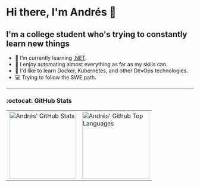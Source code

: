 # Hi there, I'm Andrés 👋

## I'm a college student who's trying to constantly learn new things

- 🌱 I’m currently learning [.NET](https://dotnet.microsoft.com/).
- 🤖 I enjoy automating almost everything as far as my skills can.
- 🤔 I'd like to learn Docker, Kubernetes, and other DevOps technologies.
- 💻 Trying to follow the SWE path.

<!-- ### Languages and Tools: -->
<!-- Soon -->

---

### :octocat: GitHub Stats

<div align="center">
  <table border="0" cellpadding="0" cellspacing="0">
    <tr>
      <td>
        <a href="https://github.com/afgalvan#user-62343874-pinned-items-reorder-form">
          <img alt="Andrés' GitHub Stats" height="180rem" src="https://github-readme-stats.vercel.app/api?username=afgalvan&count_private=true&show_icons=true&include_all_commits=true&hide_border=true&title_color=ffff&icon_color=58a6ff&text_color=c9d1d9&bg_color=0d1117" />
        </a>
      </td>
      <td>
        <a href="https://github.com/afgalvan?tab=repositories&type=source">
          <img alt= "Andrés' Github Top Languages" height="180rem" src="https://github-readme-stats.vercel.app/api/top-langs/?username=afgalvan&layout=compact&hide_border=true&title_color=ffff&icon_color=58a6ff&text_color=c9d1d9&bg_color=0d1117&langs_count=6" />
        </a>
      </td>
    </tr>
  </table>
</div>

